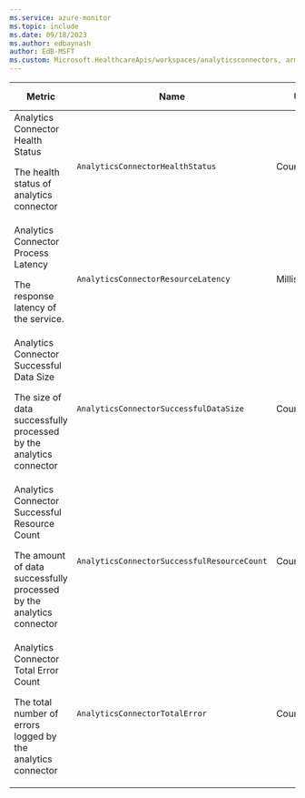 ```yaml
---
ms.service: azure-monitor
ms.topic: include
ms.date: 09/18/2023
ms.author: edbaynash
author: EdB-MSFT
ms.custom: Microsoft.HealthcareApis/workspaces/analyticsconnectors, arm
---
```

  
  
|Metric|Name|Unit|Aggregation|Dimensions|Time Grains|DS Export|
|---|---|---|---|---|---|---|
|Analytics Connector Health Status<p><p>The health status of analytics connector |`AnalyticsConnectorHealthStatus` |Count |Sum |Operation, Component|PT1M |Yes|
|Analytics Connector Process Latency<p><p>The response latency of the service. |`AnalyticsConnectorResourceLatency` |Milliseconds |Average |No Dimensions|PT1M |Yes|
|Analytics Connector Successful Data Size<p><p>The size of data successfully processed by the analytics connector |`AnalyticsConnectorSuccessfulDataSize` |Count |Sum |No Dimensions|PT1M |Yes|
|Analytics Connector Successful Resource Count<p><p>The amount of data successfully processed by the analytics connector |`AnalyticsConnectorSuccessfulResourceCount` |Count |Sum |No Dimensions|PT1M |Yes|
|Analytics Connector Total Error Count<p><p>The total number of errors logged by the analytics connector |`AnalyticsConnectorTotalError` |Count |Sum |ErrorType, Operation|PT1M |Yes|